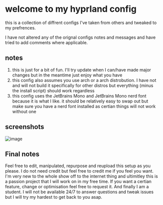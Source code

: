 # welcome to my hyprland config

this is a collection of diffrent configs I've taken from others and tweaked to my prefrences. 

I have not altered any of the orignal configs notes and messages and have tried to add comments where applicable.

## notes

1. this is just for a bit of fun. I'll try update when I can/have made major changes but in the meantime just enjoy what you have
2. this config also assumes you use arch or a arch distrobution. I have not and will not build it specifically for other distros but everything (minus the install script) should work regardless
3. this config uses the JetBrains Mono and JetBrains Mono nerd font because it is what I like. it should be relatively easy to swap out but make sure you have a nerd font installed as certian things will not work without one

## screenshots
![image](https://github.com/user-attachments/assets/7bf8c8fb-ad37-4a54-8afd-184eadf8866a) 

## Final notes
Feel free to edit, manipulated, repurpose and reupload this setup as you please. I do not need credit but feel free to credit me if you feel you want.
I'm very new to the whole show off to the internet thing and ultimitley this is a passion project that I will work on in my free time. If you want a certian feature, change or optimisation feel free to request it.
And finally I am a student. I will not be available 24/7 to answer questions and tweak issues but I will try my hardest to get back to you asap.
